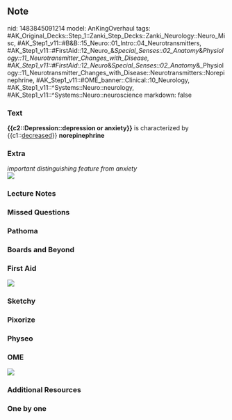 ## Note
nid: 1483845091214
model: AnKingOverhaul
tags: #AK_Original_Decks::Step_1::Zanki_Step_Decks::Zanki_Neurology::Neuro_Misc, #AK_Step1_v11::#B&B::15_Neuro::01_Intro::04_Neurotransmitters, #AK_Step1_v11::#FirstAid::12_Neuro_&_Special_Senses::02_Anatomy_&_Physiology::11_Neurotransmitter_Changes_with_Disease, #AK_Step1_v11::#FirstAid::12_Neuro_&_Special_Senses::02_Anatomy_&_Physiology::11_Neurotransmitter_Changes_with_Disease::Neurotransmitters::Norepinephrine, #AK_Step1_v11::#OME_banner::Clinical::10_Neurology, #AK_Step1_v11::^Systems::Neuro::neurology, #AK_Step1_v11::^Systems::Neuro::neuroscience
markdown: false

### Text
<div>
  <b>{{c2::Depression::depression or anxiety}}</b> is characterized
  by {{c1::<u>decreased</u>}} <b>norepinephrine</b>
</div>

### Extra
<div>
  <i>important distinguishing feature from anxiety</i>
</div><img src="paste-185448097906944.jpg">

### Lecture Notes


### Missed Questions


### Pathoma


### Boards and Beyond


### First Aid
<img src="tmpOOKxcD.png">

### Sketchy


### Pixorize


### Physeo


### OME
<div class="ome-widget">
  <a href=
  "https://onlinemeded.org/spa/neurology?ref=anki"><img src="_OME_AnkiFlashcards_Topic_4.png"></a>
</div>

### Additional Resources


### One by one

